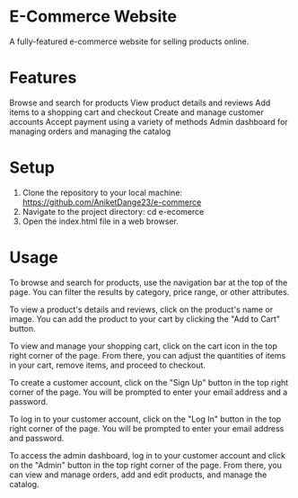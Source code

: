 # E-Commerce Website
A fully-featured e-commerce website for selling products online.

# Features 
Browse and search for products
View product details and reviews
Add items to a shopping cart and checkout
Create and manage customer accounts
Accept payment using a variety of methods
Admin dashboard for managing orders and managing the catalog
# Setup
1. Clone the repository to your local machine: https://github.com/AniketDange23/e-commerce 
2. Navigate to the project directory: cd e-ecomerce
3. Open the index.html file in a web browser.

# Usage
To browse and search for products, use the navigation bar at the top of the page. You can filter the results by category, price range, or other attributes.

To view a product's details and reviews, click on the product's name or image. You can add the product to your cart by clicking the "Add to Cart" button.

To view and manage your shopping cart, click on the cart icon in the top right corner of the page. From there, you can adjust the quantities of items in your cart, remove items, and proceed to checkout.

To create a customer account, click on the "Sign Up" button in the top right corner of the page. You will be prompted to enter your email address and a password.

To log in to your customer account, click on the "Log In" button in the top right corner of the page. You will be prompted to enter your email address and password.

To access the admin dashboard, log in to your customer account and click on the "Admin" button in the top right corner of the page. From there, you can view and manage orders, add and edit products, and manage the catalog.
